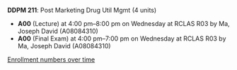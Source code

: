 **DDPM 211**: Post Marketing Drug Util Mgmt (4 units)

- **A00** (Lecture) at 4:00 pm–8:00 pm on Wednesday at RCLAS R03 by Ma, Joseph David (A08084310)
- **A00** (Final Exam) at 4:00 pm–7:00 pm on Wednesday at RCLAS R03 by Ma, Joseph David (A08084310)

[Enrollment numbers over time](./DDPM211.tsv)
